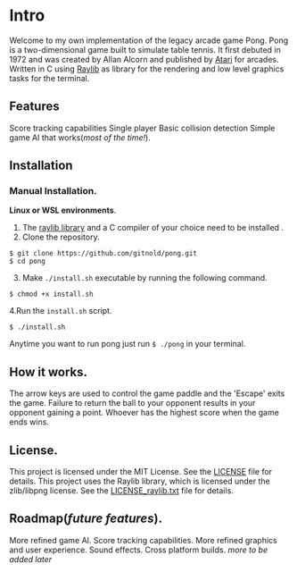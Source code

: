 # Intro
Welcome to my own implementation of the legacy arcade game Pong.
Pong is a two-dimensional game built to simulate table tennis. It first debuted in 1972
and was created by Allan Alcorn and published by [Atari](https://en.wikipedia.org/wiki/Atari,_Inc) for arcades.
Written in C using [Raylib](https://www.raylib.com/ "Raylib Official Website") as library for the rendering and low level graphics tasks for the terminal.
## Features
Score tracking capabilities
Single player
Basic collision detection
Simple game AI that works(*most of the time!*).
## Installation
### Manual Installation.
**Linux or WSL environments**.
1. The [raylib library](https://github.com/raysan5/raylib?tab=readme-ov-file) and a C compiler of your choice need to be installed .
2. Clone the repository.
```
$ git clone https://github.com/gitnold/pong.git
$ cd pong
```
3. Make `./install.sh` executable by running the following command.
```
$ chmod +x install.sh
```
4.Run the `install.sh` script.
```
$ ./install.sh
```
Anytime you want to run pong just run `$ ./pong` in your terminal.
## How it works.
The arrow keys are used to control the game paddle and the 'Escape' exits the game.
Failure to return the ball to your opponent results in your opponent gaining a point.
Whoever has the highest score when the game ends wins.
## License.
This project is licensed under the MIT License. See the [LICENSE](LICENSE) file for details.
This project uses the Raylib library, which is licensed under the zlib/libpng license. See the [LICENSE_raylib.txt](https://github.com/raysan5/raylib/blob/master/LICENSE "Raylib License") file for details.
## Roadmap(*future features*).
More refined game AI.
Score tracking capabilities.
More refined  graphics and user experience.
Sound effects.
Cross platform builds.
*more to be added later*

